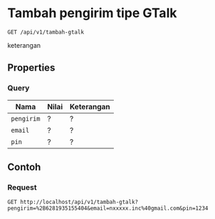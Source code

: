 # Tambah pengirim tipe GTalk
```http
GET /api/v1/tambah-gtalk
```
keterangan
## Properties
### Query
Nama  | Nilai | Keterangan
--- | --- | ---
<code>pengirim</code> | ? | ?
<code>email</code> | ? | ?
<code>pin</code> | ? | ?

## Contoh

### Request
```http
GET http://localhost/api/v1/tambah-gtalk?pengirim=%2B6281935155404&email=nxxxxx.inc%40gmail.com&pin=1234
```
